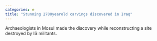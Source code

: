 ```yaml
---
categories: e
title: "Stunning 2700yearold carvings discovered in Iraq"
---
```

Archaeologists in Mosul made the discovery while reconstructing a site destroyed by IS militants.